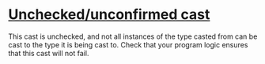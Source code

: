 # [Unchecked/unconfirmed cast](https://spotbugs.readthedocs.io/en/latest/bugDescriptions.html#BC_UNCONFIRMED_CAST)

This cast is unchecked, and not all instances of the type casted from can be cast to
the type it is being cast to. Check that your program logic ensures that this
cast will not fail.